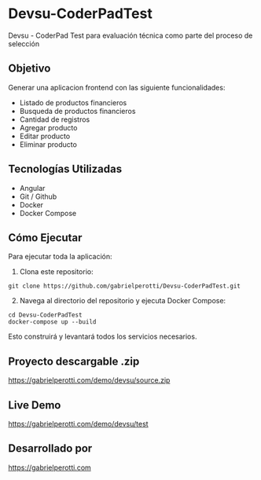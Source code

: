# Devsu-CoderPadTest
Devsu - CoderPad Test para evaluación técnica como parte del proceso de selección

## Objetivo
Generar una aplicacion frontend con las siguiente funcionalidades:
- Listado de productos financieros
- Busqueda de productos financieros
- Cantidad de registros
- Agregar producto
- Editar producto
- Eliminar producto

## Tecnologías Utilizadas
- Angular
- Git / Github
- Docker
- Docker Compose

## Cómo Ejecutar
Para ejecutar toda la aplicación:
1. Clona este repositorio:
```
git clone https://github.com/gabrielperotti/Devsu-CoderPadTest.git
```
2. Navega al directorio del repositorio y ejecuta Docker Compose:
```
cd Devsu-CoderPadTest
docker-compose up --build
```
Esto construirá y levantará todos los servicios necesarios.

## Proyecto descargable .zip

https://gabrielperotti.com/demo/devsu/source.zip

## Live Demo

https://gabrielperotti.com/demo/devsu/test

## Desarrollado por

https://gabrielperotti.com